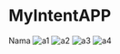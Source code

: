 # MyIntentAPP
Nama
![a1](https://user-images.githubusercontent.com/60412314/89866685-28acfb00-dbda-11ea-858c-3de3b9183b1e.jpg)
![a2](https://user-images.githubusercontent.com/60412314/89866674-264aa100-dbda-11ea-9ad1-23e6b19dd6a3.jpg)
![a3](https://user-images.githubusercontent.com/60412314/89866680-28146480-dbda-11ea-9078-dd19e090a5cc.jpg)
![a4](https://user-images.githubusercontent.com/60412314/89866682-28146480-dbda-11ea-912f-beb27ed4b8d9.jpg)
